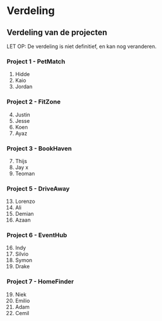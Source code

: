 # Verdeling

## Verdeling van de projecten

LET OP: De verdeling is niet definitief, en kan nog veranderen.

### Project 1 - PetMatch

1. Hidde
2. Kaio
3. Jordan

### Project 2 - FitZone

4. Justin
5. Jesse
6. Koen
7. Ayaz

### Project 3 - BookHaven

7. Thijs
8. Jay
x
10. Teoman



### Project 5 - DriveAway

13. Lorenzo
14. Ali
15. Demian
16. Azaan

### Project 6 - EventHub

16. Indy
17. Silvio
18. Symon
19. Drake

### Project 7 - HomeFinder

19. Niek
20. Emilio
21. Adam
22. Cemil